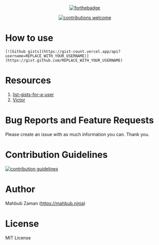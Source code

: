 <div align="center">

[![forthebadge](https://forthebadge.com/images/badges/made-with-ruby.svg)](https://forthebadge.com)

<a href="https://github.com/lifeparticle/Gist-Count/issues"><img alt="contributions welcome" src="https://img.shields.io/badge/contributions-welcome-brightgreen.svg?style=flat"/></a>

</div>

# How to use

```
[![Github gists](https://gist-count.vercel.app/api?username=REPLACE_WITH_YOUR_USERNAME)](https://gist.github.com/REPLACE_WITH_YOUR_USERNAME)
```
Resources
============
1. [list-gists-for-a-user](https://docs.github.com/en/rest/reference/gists#list-gists-for-a-user)
2. [Victor](https://github.com/DannyBen/victor)

Bug Reports and Feature Requests
============
Please create an issue with as much information you can. Thank you.

Contribution Guidelines
============
<a href="https://github.com/lifeparticle/Gist-Count/blob/master/CONTRIBUTING.md"><img alt="contribution guidelines" src="https://img.shields.io/badge/contribution-guidelines-brightgreen.svg?style=flat"/></a>

Author
============
Mahbub Zaman (https://mahbub.ninja)

License
============
MIT License